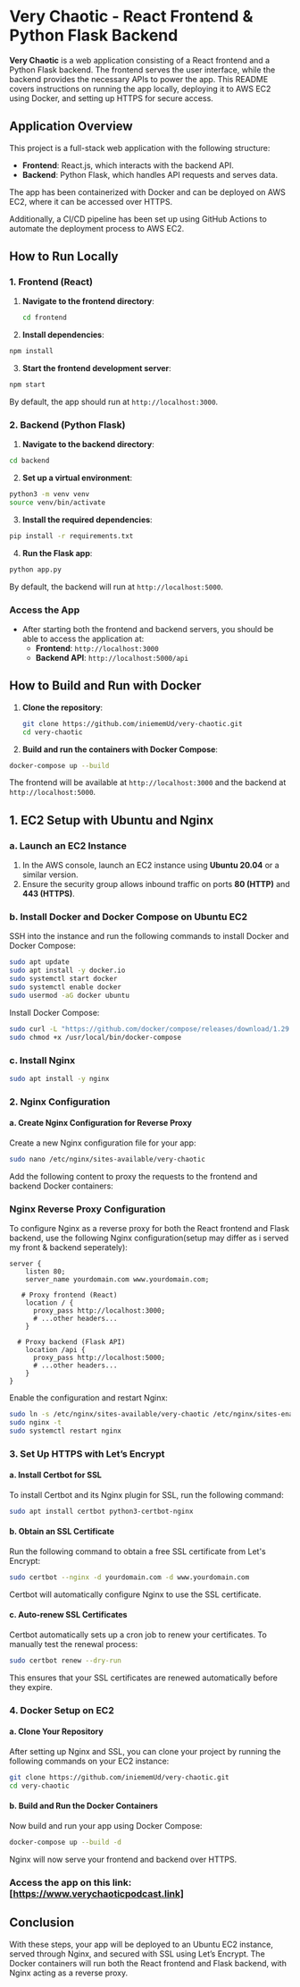 # Very Chaotic - React Frontend & Python Flask Backend

**Very Chaotic** is a web application consisting of a React frontend and a Python Flask backend. The frontend serves the user interface, while the backend provides the necessary APIs to power the app. This README covers instructions on running the app locally, deploying it to AWS EC2 using Docker, and setting up HTTPS for secure access.

## Application Overview

This project is a full-stack web application with the following structure:

* **Frontend**: React.js, which interacts with the backend API.
* **Backend**: Python Flask, which handles API requests and serves data.

The app has been containerized with Docker and can be deployed on AWS EC2, where it can be accessed over HTTPS.

Additionally, a CI/CD pipeline has been set up using GitHub Actions to automate the deployment process to AWS EC2.

## How to Run Locally

### 1. Frontend (React)

1. **Navigate to the frontend directory**:
   ```bash
   cd frontend
   ```
2. **Install dependencies**:

```bash
npm install
```
3. **Start the frontend development server**:

```bash
npm start
```
By default, the app should run at `http://localhost:3000`.

### 2. Backend (Python Flask)

1. **Navigate to the backend directory**:

```bash
cd backend
```
2. **Set up a virtual environment**:

```bash
python3 -m venv venv
source venv/bin/activate
```
3. **Install the required dependencies**:

```bash
pip install -r requirements.txt
```
4. **Run the Flask app**:

```bash
python app.py
```
By default, the backend will run at `http://localhost:5000`.

### Access the App

* After starting both the frontend and backend servers, you should be able to access the application at:
    * **Frontend**: `http://localhost:3000`
    * **Backend API**: `http://localhost:5000/api`
 ## How to Build and Run with Docker

1. **Clone the repository**:
   ```bash
   git clone https://github.com/iniememUd/very-chaotic.git
   cd very-chaotic
   ```
2. **Build and run the containers with Docker Compose**:

```bash
docker-compose up --build
```
The frontend will be available at `http://localhost:3000` and the backend at `http://localhost:5000`.

## 1. EC2 Setup with Ubuntu and Nginx

### a. Launch an EC2 Instance

1. In the AWS console, launch an EC2 instance using **Ubuntu 20.04** or a similar version.
2. Ensure the security group allows inbound traffic on ports **80 (HTTP)** and **443 (HTTPS)**.

### b. Install Docker and Docker Compose on Ubuntu EC2

SSH into the instance and run the following commands to install Docker and Docker Compose:
```bash
sudo apt update
sudo apt install -y docker.io
sudo systemctl start docker
sudo systemctl enable docker
sudo usermod -aG docker ubuntu
```
Install Docker Compose:
```bash
sudo curl -L "https://github.com/docker/compose/releases/download/1.29.2/docker-compose-$(uname -s)-$(uname -m)" -o /usr/local/bin/docker-compose
sudo chmod +x /usr/local/bin/docker-compose
```
### c. Install Nginx
```bash
sudo apt install -y nginx
```
### 2. Nginx Configuration
#### a. Create Nginx Configuration for Reverse Proxy
Create a new Nginx configuration file for your app:
```bash
sudo nano /etc/nginx/sites-available/very-chaotic
```
Add the following content to proxy the requests to the frontend and backend Docker containers:
### Nginx Reverse Proxy Configuration

To configure Nginx as a reverse proxy for both the React frontend and Flask backend, use the following Nginx configuration(setup may differ as i served my front & backend seperately):
```nginx
server {
    listen 80;
    server_name yourdomain.com www.yourdomain.com;

   # Proxy frontend (React)
    location / {
      proxy_pass http://localhost:3000;
      # ...other headers...
    }

  # Proxy backend (Flask API)
    location /api {
      proxy_pass http://localhost:5000;
      # ...other headers...
    }
}
```
Enable the configuration and restart Nginx:
```bash
sudo ln -s /etc/nginx/sites-available/very-chaotic /etc/nginx/sites-enabled/
sudo nginx -t 
sudo systemctl restart nginx
```
### 3. Set Up HTTPS with Let’s Encrypt

#### a. Install Certbot for SSL
To install Certbot and its Nginx plugin for SSL, run the following command:

```bash
sudo apt install certbot python3-certbot-nginx
```
#### b. Obtain an SSL Certificate
Run the following command to obtain a free SSL certificate from Let's Encrypt:
```bash
sudo certbot --nginx -d yourdomain.com -d www.yourdomain.com
```
Certbot will automatically configure Nginx to use the SSL certificate.

#### c. Auto-renew SSL Certificates
Certbot automatically sets up a cron job to renew your certificates. To manually test the renewal process:
```bash
sudo certbot renew --dry-run
```
This ensures that your SSL certificates are renewed automatically before they expire.

### 4. Docker Setup on EC2

#### a. Clone Your Repository

After setting up Nginx and SSL, you can clone your project by running the following commands on your EC2 instance:
```bash
git clone https://github.com/iniememUd/very-chaotic.git
cd very-chaotic
```
#### b. Build and Run the Docker Containers

Now build and run your app using Docker Compose:
```bash
docker-compose up --build -d
```
Nginx will now serve your frontend and backend over HTTPS.

### Access the app on this link: [https://www.verychaoticpodcast.link]

## Conclusion

With these steps, your app will be deployed to an Ubuntu EC2 instance, served through Nginx, and secured with SSL using Let’s Encrypt. The Docker containers will run both the React frontend and Flask backend, with Nginx acting as a reverse proxy.
